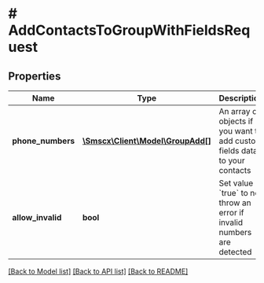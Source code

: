 # # AddContactsToGroupWithFieldsRequest

## Properties

Name | Type | Description | Notes
------------ | ------------- | ------------- | -------------
**phone_numbers** | [**\Smscx\Client\Model\GroupAdd[]**](GroupAdd.md) | An array of objects if you want to add custom fields data to your contacts |
**allow_invalid** | **bool** | Set value &#x60;true&#x60; to not throw an error if invalid numbers are detected | [optional] [default to false]

[[Back to Model list]](../../README.md#models) [[Back to API list]](../../README.md#endpoints) [[Back to README]](../../README.md)
